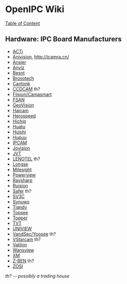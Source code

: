 # OpenIPC Wiki
[Table of Content](../index.md)

Hardware: IPC Board Manufacturers
---------------------------------
* [ACTi](https://www.acti.com/)
* [Anjvision](http://www.anjvision.com/), <http://icamra.cn/>
* [Ansjer](https://www.ansjer.com/)
* [Anviz](http://www.anviz.com/)
* [Besnt](http://www.besnt-cctv.com/)
* [Brovotech](https://brovotech.com/)
* [Cantonk](http://cantonk.com/)
* [CCDCAM](http://www.ccdcam.com/) th?
* [Filsion/Camasmart](http://www.camasmart.com/)
* [FSAN](http://www.fsan.cn/)
* [GeoVision](https://www.geovision.com.tw/)
* [Haicam](https://haicam.tech)
* [Herospeed](http://www.herospeed.net/en/)
* [Hichip](http://hichip.net/en/)
* [Huatu](http://huatudigital.com/)
* [Huishi](https://web.archive.org/web/20220209053811/http://hscctvcn.com/ProductInfoCategory?categoryId=400431,400432,400433,400434,400435,400436&PageInfoId=0)
* [Hupuu](https://hupuu.com/category/camera-board)
* [IPCAM](http://www.ipcam.xin/)
* [Jovision](http://www.jovision.com/)
* [JVT](http://www.jvt.cc/)
* [LENOTEL](http://www.lenoteltechnology.com/) th?
* [Longse](http://www.longse.com/)
* [Milesight](http://www.milesight.com/)
* [Powerview](http://powerview.cn/en/)
* [Raysharp](http://raysharp.cn/en/)
* [Ruision](http://www.ruision.com/col/70560?lang=en)
* [Safer](http://www.safer.net.cn/) th?
* [SV3C](https://sv3c.com/)
* [Synuwo](http://www.sunywo.com/cn/product/41_0.shtml)
* [Tiandy](http://en.tiandy.com/)
* [Topsee](http://www.en.tpsee.com/product.html)
* [Topper](http://toppervision.com/index2.asp)
* [TVT](http://www.tvt.net.cn/)
* [UNIVIEW](http://uniview.com/)
* [VandSec/Yoosee](http://vandsec.com/) th?
* [VStarcam](http://www.vstarcam.com/) th?
* [Vatilon](https://www.vatilon.cn/ProductInfoCategory?categoryId=400431,400432,400433,400434,400435,400436)
* [Wansview](http://wansview.com/)
* [XM](http://www.xiongmaitech.com/en/)
* [Z-BEN](http://www.z-ben.cn/) th?
* [ZOSI](https://www.zositech.com/)

_th? -- possibly a trading house_
